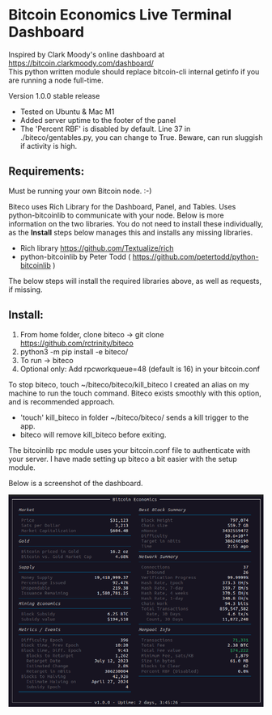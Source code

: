 # Bitcoin Economics Live Terminal Dashboard 

 Inspired by Clark Moody's online dashboard at https://bitcoin.clarkmoody.com/dashboard/   
 This python written module should replace bitcoin-cli internal getinfo if you are running a node full-time.   

 Version 1.0.0 stable release
 - Tested on Ubuntu & Mac M1
 - Added server uptime to the footer of the panel
 - The 'Percent RBF' is disabled by default. Line 37 in ./biteco/gentables.py, you can change to True. Beware, can run sluggish if activity is high.
 
 
## **Requirements**:   

Must be running your own Bitcoin node. :-)

Biteco uses Rich Library for the Dashboard, Panel, and Tables. Uses python-bitcoinlib to communicate with your node.
Below is more information on the two libraries. You do not need to install these individually, as the **Install** steps below manages this and
installs any missing libraries.

- Rich library  https://github.com/Textualize/rich               
- python-bitcoinlib by Peter Todd ( https://github.com/petertodd/python-bitcoinlib )        
         
 The below steps will install the required libraries above, as well as requests, if missing.
 
 ## **Install**:    
 1. From home folder, clone biteco -> git clone https://github.com/rctrinity/biteco
 2. python3 -m pip install -e biteco/  
 3. To run -> biteco  
 4. Optional only: Add rpcworkqueue=48 (default is 16) in your bitcoin.conf
 
 To stop biteco, touch ~/biteco/biteco/kill_biteco
 I created an alias on my machine to run the touch command. Biteco exists smoothly with this option, and is recommended approach.
 
 - 'touch' kill_biteco in folder ~/biteco/biteco/ sends a kill trigger to the app. 
 - biteco will remove kill_biteco before exiting.
 
 The bitcoinlib rpc module uses your bitcoin.conf file to authenticate with your server. 
 I have made setting up biteco a bit easier with the setup module.
 
 
 Below is a screenshot of the dashboard.   
 
![Screenshot 2023-04-09 at 10 20 01 PM](https://github.com/rctrinity/biteco/blob/main/Biteco.png)



